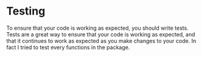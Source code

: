 # Testing

To ensure that your code is working as expected, you should write tests. Tests are a great way to ensure that your code is working as expected, and that it continues to work as expected as you make changes to your code. In fact I tried to test every functions in the package.